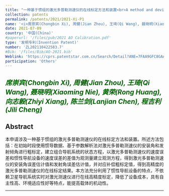 ```yaml
---
title: "一种基于惯组的激光多普勒测速仪的在线标定方法和装置<br>A method and device for online calibration of an inertial navigation system-based laser Doppler velocimeter"
collection: patents
permalink: /patents/2021/2021-Xi-P1
name: '<i>席崇宾(Chongbin Xi), 周健(Jian Zhou), 王琦(Qi Wang), 聂晓明(Xiaoming Nie), 黄荣(Rong Huang), <strong>向志毅(Zhiyi Xiang)</strong>, 陈兰剑(Lanjian Chen), 程吉利(Jili Cheng)</i>'
date: 2021-07-09
country: '中国(China)'
#paperurl: '/files/pub/2021 AO Calibration.pdf'
type: '发明专利(Invention Patent)'
number: 'ZL202110422583.7'
#Bib: '/files/Bib/AO-2021.bib'
Weblink: 'https://cprs.patentstar.com.cn/Search/Detail?ANE=7FAA9GFC8GAA7CEA9ICC8AIA9DGE5BCA9HGG9CCABGEA9HEF'
participation: 'Others'
---
```


<font color="#006400"><i>席崇宾(Chongbin Xi), 周健(Jian Zhou), 王琦(Qi Wang), 聂晓明(Xiaoming Nie), 黄荣(Rong Huang), <strong>向志毅(Zhiyi Xiang)</strong>, 陈兰剑(Lanjian Chen), 程吉利(Jili Cheng)</i></font>
------

**Abstract**
------
本申请涉及一种基于惯组的激光多普勒测速仪的在线标定方法和装置。所述方法包括：在初始时段使用惯导数据、基于参数解析法对激光多普勒测速仪的安装角和发射倾角进行粗标定，建立组合导航系统的状态方程，以激光多普勒测速仪的速度误差和惯性导航设备的速度误差的差值为观测量建立观测方程，得到激光多普勒测速仪的安装角误差估计值和发射角误差估计值，并对应补偿粗标定值，得到高精度的激光多普勒测速仪的在线标定结果。本方法充分利用了惯性导航设备的特点，不依赖卫星导航系统实时对激光测速仪进行在线高精度标定，降低了设备成本，具有自主性高、环境适应性好等特点，能提高载体的机动性。

------